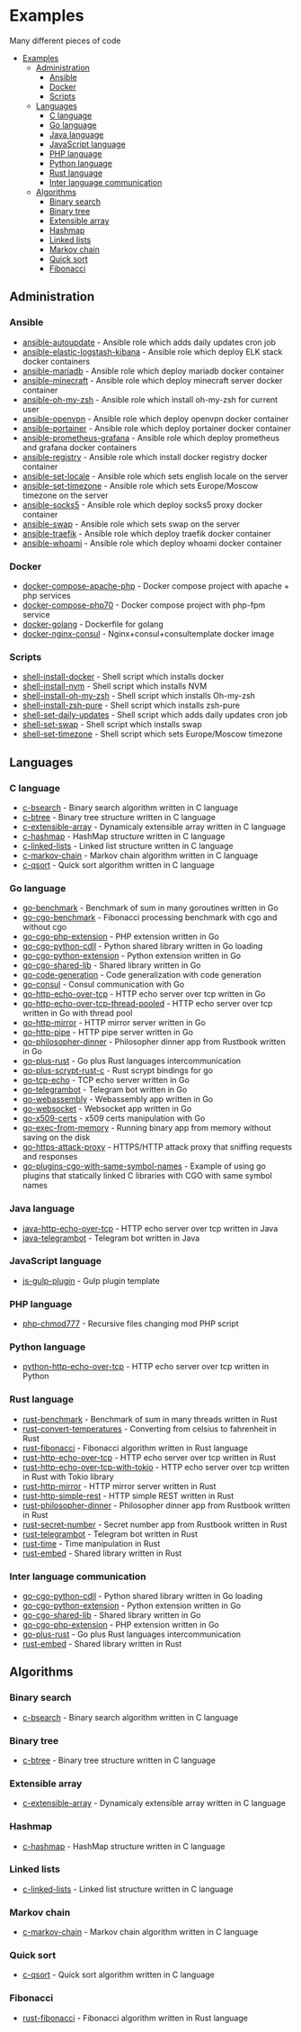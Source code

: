 # Examples

Many different pieces of code

- [Examples](#examples)
  * [Administration](#administration)
    + [Ansible](#ansible)
    + [Docker](#docker)
    + [Scripts](#scripts)
  * [Languages](#languages)
    + [C language](#c-language)
    + [Go language](#go-language)
    + [Java language](#java-language)
    + [JavaScript language](#javascript-language)
    + [PHP language](#php-language)
    + [Python language](#python-language)
    + [Rust language](#rust-language)
    + [Inter language communication](#inter-language-communication)
  * [Algorithms](#algorithms)
    + [Binary search](#binary-search)
    + [Binary tree](#binary-tree)
    + [Extensible array](#extensible-array)
    + [Hashmap](#hashmap)
    + [Linked lists](#linked-lists)
    + [Markov chain](#markov-chain)
    + [Quick sort](#quick-sort)
    + [Fibonacci](#fibonacci)

## Administration

### Ansible

* [ansible-autoupdate](ansible-autoupdate) - Ansible role which adds daily updates cron job
* [ansible-elastic-logstash-kibana](ansible-elastic-logstash-kibanaansible-mariadb) - Ansible role which deploy ELK stack docker containers
* [ansible-mariadb](ansible-mariadb]) - Ansible role which deploy mariadb docker container
* [ansible-minecraft](ansible-minecraft) - Ansible role which deploy minecraft server docker container
* [ansible-oh-my-zsh](ansible-oh-my-zsh) - Ansible role which install oh-my-zsh for current user
* [ansible-openvpn](ansible-openvpn) - Ansible role which deploy openvpn docker container
* [ansible-portainer](ansible-portainer) - Ansible role which deploy portainer docker container
* [ansible-prometheus-grafana](ansible-prometheus-grafana) - Ansible role which deploy prometheus and grafana docker containers
* [ansible-registry](ansible-registry) - Ansible role which install docker registry docker container
* [ansible-set-locale](ansible-set-locale) - Ansible role which sets english locale on the server
* [ansible-set-timezone](ansible-set-timezone) - Ansible role which sets Europe/Moscow timezone on the server
* [ansible-socks5](ansible-socks5) - Ansible role which deploy socks5 proxy docker container
* [ansible-swap](ansible-swap) - Ansible role which sets swap on the server
* [ansible-traefik](ansible-traefik) - Ansible role which deploy traefik docker container
* [ansible-whoami](ansible-whoami) - Ansible role which deploy whoami docker container

### Docker

* [docker-compose-apache-php](docker-compose-apache-php) - Docker compose project with apache + php services
* [docker-compose-php70](docker-compose-php70) - Docker compose project with php-fpm service
* [docker-golang](docker-golang) - Dockerfile for golang
* [docker-nginx-consul](docker-nginx-consul) - Nginx+consul+consultemplate docker image
    
### Scripts 

* [shell-install-docker](shell-install-docker) - Shell script which installs docker
* [shell-install-nvm](shell-install-nvm) - Shell script which installs NVM
* [shell-install-oh-my-zsh](shell-install-oh-my-zsh) - Shell script which installs Oh-my-zsh
* [shell-install-zsh-pure](shell-install-zsh-pure) - Shell script which installs zsh-pure
* [shell-set-daily-updates](shell-set-daily-updates) - Shell script which adds daily updates cron job
* [shell-set-swap](shell-set-swap) - Shell script which installs swap
* [shell-set-timezone](shell-set-timezone) - Shell script which sets Europe/Moscow timezone

## Languages

### C language
    
* [c-bsearch](c-bsearch) - Binary search algorithm written in C language
* [c-btree](c-btree) - Binary tree structure written in C language
* [c-extensible-array](c-extensible-array) - Dynamicaly extensible array written in C language
* [c-hashmap](c-hashmap) - HashMap structure written in C language
* [c-linked-lists](c-linked-lists) - Linked list structure written in C language
* [c-markov-chain](c-markov-chain) - Markov chain algorithm written in C language
* [c-qsort](c-qsort) - Quick sort algorithm written in C language
    
### Go language

* [go-benchmark](go-benchmark) - Benchmark of sum in many goroutines written in Go
* [go-cgo-benchmark](go-cgo-benchmark) - Fibonacci processing benchmark with cgo and without cgo
* [go-cgo-php-extension](go-cgo-php-extension) - PHP extension written in Go 
* [go-cgo-python-cdll](go-cgo-python-cdll) - Python shared library written in Go loading 
* [go-cgo-python-extension](go-cgo-python-extension) - Python extension written in Go
* [go-cgo-shared-lib](go-cgo-shared-lib) - Shared library written in Go
* [go-code-generation](go-code-generation) - Code generalization with code generation
* [go-consul](go-consul) - Consul communication with Go
* [go-http-echo-over-tcp](go-http-echo-over-tcp) - HTTP echo server over tcp written in Go 
* [go-http-echo-over-tcp-thread-pooled](go-http-echo-over-tcp-thread-pooled) - HTTP echo server over tcp written in Go 
    with thread pool
* [go-http-mirror](go-http-mirror) - HTTP mirror server written in Go 
* [go-http-pipe](go-http-pipe) - HTTP pipe server written in Go
* [go-philosopher-dinner](go-philosopher-dinner) - Philosopher dinner app from Rustbook written in Go
* [go-plus-rust](go-plus-rust) - Go plus Rust languages intercommunication
* [go-plus-scrypt-rust-c](go-plus-scrypt-rust-c) - Rust scrypt bindings for go
* [go-tcp-echo](go-tcp-echo) - TCP echo server written in Go
* [go-telegrambot](go-telegrambot) - Telegram bot written in Go
* [go-webassembly](go-webassembly) - Webassembly app written in Go
* [go-websocket](go-websocket) - Websocket app written in Go
* [go-x509-certs](go-x509-certs) - x509 certs manipulation with Go
* [go-exec-from-memory](go-exec-from-memory) - Running binary app from memory without saving on the disk
* [go-https-attack-proxy](go-https-attack-proxy) - HTTPS/HTTP attack proxy that sniffing requests and responses
* [go-plugins-cgo-with-same-symbol-names](go-plugins-cgo-with-same-symbol-names) - Example of using go plugins that statically linked C libraries with CGO with same symbol names

### Java language

* [java-http-echo-over-tcp](java-http-echo-over-tcp) - HTTP echo server over tcp written in Java
* [java-telegrambot](java-telegrambot) - Telegram bot written in Java
    
### JavaScript language

* [js-gulp-plugin](js-gulp-plugin) - Gulp plugin template

### PHP language

* [php-chmod777](php-chmod777) - Recursive files changing mod PHP script

### Python language 

* [python-http-echo-over-tcp](python-http-echo-over-tcp) - HTTP echo server over tcp written in Python 

### Rust language 
   
* [rust-benchmark](rust-benchmark) - Benchmark of sum in many threads written in Rust
* [rust-convert-temperatures](rust-convert-temperatures) - Converting from celsius to fahrenheit in Rust 
* [rust-fibonacci](rust-fibonacci) - Fibonacci algorithm written in Rust language
* [rust-http-echo-over-tcp](rust-http-echo-over-tcp) - HTTP echo server over tcp written in Rust
* [rust-http-echo-over-tcp-with-tokio](rust-http-echo-over-tcp-with-tokio) - HTTP echo server over tcp written in Rust
    with Tokio library
* [rust-http-mirror](rust-http-mirror) - HTTP mirror server written in Rust
* [rust-http-simple-rest](rust-http-simple-rest) - HTTP simple REST written in Rust
* [rust-philosopher-dinner](rust-philosopher-dinner) - Philosopher dinner app from Rustbook written in Rust
* [rust-secret-number](rust-secret-number) - Secret number app from Rustbook written in Rust
* [rust-telegrambot](rust-telegrambot) - Telegram bot written in Rust
* [rust-time](rust-time) - Time manipulation in Rust
* [rust-embed](rust-embed) - Shared library written in Rust

### Inter language communication

* [go-cgo-python-cdll](go-cgo-python-cdll) - Python shared library written in Go loading 
* [go-cgo-python-extension](go-cgo-python-extension) - Python extension written in Go
* [go-cgo-shared-lib](go-cgo-shared-lib) - Shared library written in Go
* [go-cgo-php-extension](go-cgo-php-extension) - PHP extension written in Go 
* [go-plus-rust](go-plus-rust) - Go plus Rust languages intercommunication
* [rust-embed](rust-embed) - Shared library written in Rust 
 
## Algorithms

### Binary search

* [c-bsearch](c-bsearch) - Binary search algorithm written in C language

### Binary tree

* [c-btree](c-btree) - Binary tree structure written in C language
    
### Extensible array
    
* [c-extensible-array](c-extensible-array) - Dynamicaly extensible array written in C language
    
### Hashmap

* [c-hashmap](c-hashmap) - HashMap structure written in C language
    
### Linked lists

* [c-linked-lists](c-linked-lists) - Linked list structure written in C language
    
### Markov chain

* [c-markov-chain](c-markov-chain) - Markov chain algorithm written in C language
    
### Quick sort

* [c-qsort](c-qsort) - Quick sort algorithm written in C language

### Fibonacci

* [rust-fibonacci](rust-fibonacci) - Fibonacci algorithm written in Rust language
